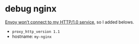 # debug nginx

[Envoy won’t connect to my HTTP/1.0 service](https://istio.io/docs/ops/common-problems/network-issues/#envoy-won-t-connect-to-my-http-1-0-service), so I added belows.

- `proxy_http_version 1.1`
- hostname: `my-nginx`
